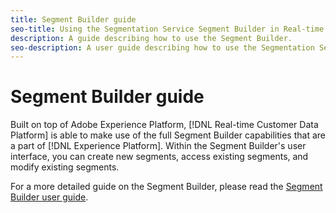 ```yaml
---
title: Segment Builder guide
seo-title: Using the Segmentation Service Segment Builder in Real-time Customer Data Platform
description: A guide describing how to use the Segment Builder.
seo-description: A user guide describing how to use the Segmentation Service Segment Builder on Real-time Customer Data Platform.
---
```


# Segment Builder guide

Built on top of Adobe Experience Platform, [!DNL Real-time Customer Data Platform] is able to make use of the full Segment Builder capabilities that are a part of [!DNL Experience Platform]. Within the Segment Builder's user interface, you can create new segments, access existing segments, and modify existing segments. 

For a more detailed guide on the Segment Builder, please read the [Segment Builder user guide](../../segmentation/ui/overview.md).
